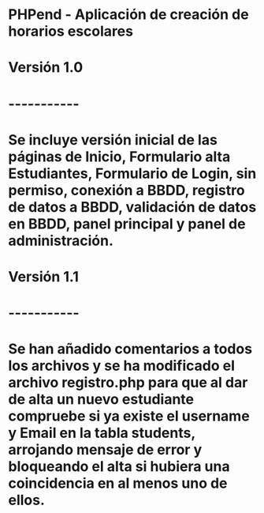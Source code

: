 # PHPend - Aplicación de creación de horarios escolares

# Versión 1.0
# -----------
# Se incluye versión inicial de las páginas de Inicio, Formulario alta Estudiantes, Formulario de Login, sin permiso, conexión a BBDD, registro de datos a BBDD, validación de datos en BBDD, panel principal y panel de administración.

# Versión 1.1
# -----------
# Se han añadido comentarios a todos los archivos y se ha modificado el archivo registro.php para que al dar de alta un nuevo estudiante compruebe si ya existe el username y Email en la tabla students, arrojando mensaje de error y bloqueando el alta si hubiera una coincidencia en al menos uno de ellos.
